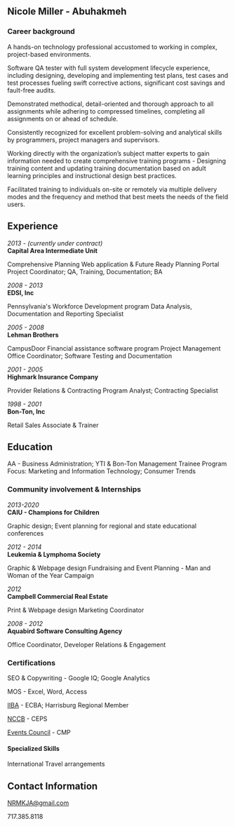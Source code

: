 ## Nicole Miller - Abuhakmeh


###  Career background 

A hands-on technology professional accustomed to working in complex, project-based environments. 

Software QA tester with full system development lifecycle experience, including designing, developing and implementing test plans, test cases and test processes fueling swift corrective actions, significant cost savings and fault-free audits.

Demonstrated methodical, detail-oriented and thorough approach to all assignments while adhering to compressed timelines, completing all assignments on or ahead of schedule.

Consistently recognized for excellent problem-solving and analytical skills by programmers, project managers and supervisors.

Working directly with the organization’s subject matter experts to gain information needed to create comprehensive training programs - Designing training content and updating training documentation based on adult learning principles and instructional design best practices.

Facilitated training to individuals on-site or remotely via multiple delivery modes and the frequency and method that best meets the needs of the field users.



## Experience

*2013 - (currently under contract)*  
**Capital Area Intermediate Unit**

Comprehensive Planning Web application & Future Ready Planning Portal
Project Coordinator; QA, Training, Documentation; BA


*2008 - 2013*  
**EDSI, Inc**

Pennsylvania's Workforce Development program
Data Analysis, Documentation and Reporting Specialist


*2005 - 2008*  
**Lehman Brothers**

CampusDoor Financial assistance software program 
Project Management Office Coordinator; Software Testing and Documentation

*2001 - 2005*  
**Highmark Insurance Company**

Provider Relations & Contracting
Program Analyst; Contracting Specialist


*1998 - 2001*   
**Bon-Ton, Inc** 

Retail Sales Associate & Trainer  



## Education

AA - Business Administration; YTI & Bon-Ton Management Trainee Program
Focus: Marketing and Information Technology; Consumer Trends


### Community involvement & Internships

*2013-2020*    
**CAIU - Champions for Children**

Graphic design; Event planning for regional and state educational conferences

*2012 - 2014*  
**Leukemia & Lymphoma Society**

Graphic & Webpage design
Fundraising and Event Planning - Man and Woman of the Year Campaign

*2012*  
**Campbell Commercial Real Estate**

Print & Webpage design 
Marketing Coordinator

*2008 - 2012*  
**Aquabird Software Consulting Agency**

Office Coordinator, Developer Relations & Engagement




### Certifications

SEO & Copywriting - Google IQ; Google Analytics

MOS - Excel, Word, Access

[IIBA](https://www.iiba.org/) - ECBA; Harrisburg Regional Member

[NCCB](https://nccboard.org/certifications/4) - CEPS

[Events Council](https://www.eventscouncil.org/) - CMP 


#### Specialized Skills

International Travel arrangements







## Contact Information

NRMKJA@gmail.com

717.385.8118




